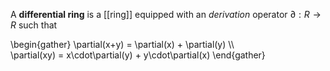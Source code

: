 A **differential ring** is a [[ring]] equipped with an _derivation_ operator $\partial: R \to R$ such that

\begin{gather}
\partial(x+y) = \partial(x) + \partial(y) \\\\\
\partial(xy) = x\cdot\partial(y) + y\cdot\partial(x)
\end{gather}